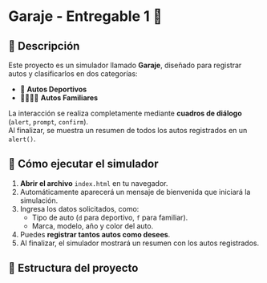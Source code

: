 # Garaje  - Entregable 1 🚗

## 📌 Descripción
Este proyecto es un simulador llamado **Garaje**, diseñado para registrar autos y clasificarlos en dos categorías:

- 🚀 **Autos Deportivos**
- 👨‍👩‍👧‍👦 **Autos Familiares**

La interacción se realiza completamente mediante **cuadros de diálogo** (`alert`, `prompt`, `confirm`).  
Al finalizar, se muestra un resumen de todos los autos registrados en un `alert()`.

## 🚀 Cómo ejecutar el simulador
1. **Abrir el archivo** `index.html` en tu navegador.
2. Automáticamente aparecerá un mensaje de bienvenida que iniciará la simulación.
3. Ingresa los datos solicitados, como:
   - Tipo de auto (`d` para deportivo, `f` para familiar).
   - Marca, modelo, año y color del auto.
4. Puedes **registrar tantos autos como desees**.
5. Al finalizar, el simulador mostrará un resumen con los autos registrados.

## 📂 Estructura del proyecto
